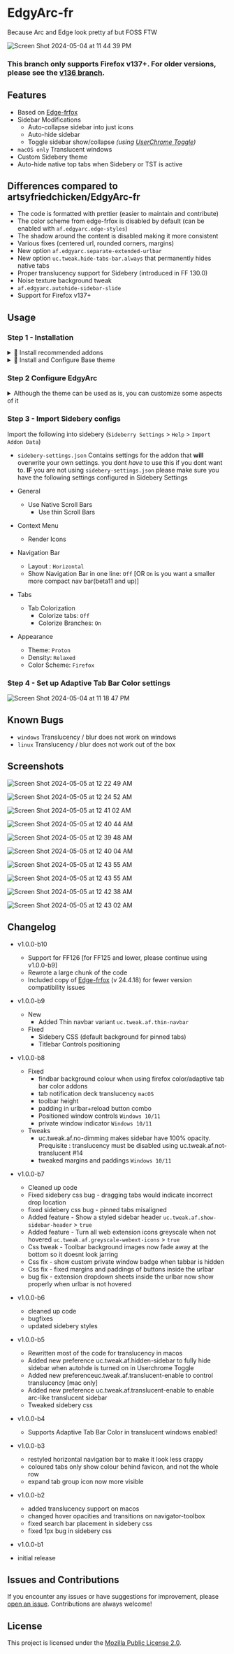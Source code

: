 # EdgyArc-fr

Because Arc and Edge look pretty af but FOSS FTW

![Screen Shot 2024-05-04 at 11 44 39 PM](https://github.com/artsyfriedchicken/EdgyArc-fr/assets/100123017/6f0879fa-f08b-4e36-91dd-29e321f81193)

### This branch only supports Firefox v137+. For older versions, please see the [v136 branch](https://github.com/Loskir/EdgyArc-fr/tree/v136).

## Features

- Based on [Edge-frfox](https://github.com/bmFtZQ/edge-frfox)
- Sidebar Modifications
  - Auto-collapse sidebar into just icons
  - Auto-hide sidebar
  - Toggle sidebar show/collapse _(using [UserChrome Toggle](https://addons.mozilla.org/firefox/addon/userchrome-toggle/))_
- `macOS only` Translucent windows
- Custom Sidebery theme
- Auto-hide native top tabs when Sidebery or TST is active

## Differences compared to artsyfriedchicken/EdgyArc-fr

- The code is formatted with prettier (easier to maintain and contribute)
- The color scheme from edge-frfox is disabled by default (can be enabled with `af.edgyarc.edge-styles`)
- The shadow around the content is disabled making it more consistent
- Various fixes (centered url, rounded corners, margins)
- New option `af.edgyarc.separate-extended-urlbar`
- New option `uc.tweak.hide-tabs-bar.always` that permanently hides native tabs
- Proper translucency support for Sidebery (introduced in FF 130.0)
- Noise texture background tweak
- `af.edgyarc.autohide-sidebar-slide`
- Support for Firefox v137+

## Usage

### Step 1 - Installation

<details>
  <summary> 🔵 Install recommended addons </summary>

- [Sidebery](https://addons.mozilla.org/firefox/addon/sidebery/)
- [UserChrome Toggle](https://addons.mozilla.org/firefox/addon/userchrome-toggle/) `Required for sidebar autohide`
- Optional Addons:
  - [Adaptive Tab Bar Color](https://addons.mozilla.org/en-GB/firefox/addon/adaptive-tab-bar-colour/)
    `[OR]`
  - [Firefox Color](https://addons.mozilla.org/en-US/firefox/addon/firefox-color/)

</details>

<details>
  <summary> 🔵 Install and Configure Base theme </summary>
  
  - Clone or download the repository to your local machine.
  - Copy the contents of the `chrome` folder into your Firefox profile's `chrome` folder.
  - Go to `about:config` and set these properties to `true`

    `toolkit.legacyUserProfileCustomizations.stylesheets`

    `svg.context-properties.content.enabled`

    `layout.css.color-mix.enabled`

    `layout.css.light-dark.enabled`

    `layout.css.has-selector.enabled`

    `widget.macos.titlebar-blend-mode.behind-window` [Required for translucency on macos]

    `browser.tabs.allow_transparent_browser` [Required for translucency on macos]

- Set these properties to `true` as well

  `uc.tweak.hide-tabs-bar`

  `uc.tweak.rounded-corners`

</details>

### Step 2 Configure EdgyArc

<details>
<summary>Although the theme can be used as is, you can customize some aspects of it</summary>

| Feature Description                                                                                                                                                                        | Screenshot                                                                                                                                      |
| ------------------------------------------------------------------------------------------------------------------------------------------------------------------------------------------ | ----------------------------------------------------------------------------------------------------------------------------------------------- |
| **Translucent Effects** `macos Only` <br> `af.edgyarc.macos-translucent`                                                                                                                   | <video src="https://github.com/artsyfriedchicken/EdgyArc-fr/assets/100123017/dd122094-0545-4145-9733-ef9776b40a6b">                             |
| **More Translucent** <br> `af.edgyarc.macos-more-translucent`                                                                                                                              |                                                                                                                                                 |
| **🔵 UI Tweaks**                                                                                                                                                                           |                                                                                                                                                 |
| **Always hide native tabs** <br> `uc.tweak.hide-tabs-bar.always` <br>                                                                                                                      | ![uc.tweak.hide-tabs-bar.always](https://github.com/user-attachments/assets/4b528bf3-b920-4bd2-8c35-3701210cae14)                               |
| **Separate extended URL bar** <br> `af.edgyarc.separate-extended-urlbar` <br> ❗ Does not work well with `af.edgyarc.thin-navbar`                                                          | ![af.edgyarc.separate-extended-urlbar](https://github.com/user-attachments/assets/6cc3cd72-2459-4a9c-95ef-93285c57b4fe)                         |
| **Noise texture background** <br> `af.edgyarc.noise-texture`                                                                                                                               | ![af.edgyarc.noise-texture](https://github.com/user-attachments/assets/1dc41944-4dcf-480a-9f12-f424169adf12)                                    |
| **Thin Navigation Bar** <br> `af.edgyarc.thin-navbar`                                                                                                                                      | ![Screen Shot 2024-05-04 at 11 52 25 PM](https://github.com/artsyfriedchicken/EdgyArc-fr/assets/100123017/0b030f04-c10d-48a2-8462-b61c52e4f8de) |
| **Minimal Navigation Bar**<br> `af.edgyarc.minimal-navbar`                                                                                                                                 | <video src="https://github.com/artsyfriedchicken/EdgyArc-fr/assets/100123017/1e56cc7c-1b54-4602-b825-b68000f6f92c">                             |
| **Greyscale webextensions icons** <br> `uc.tweak.af.greyscale-webext-icons`                                                                                                                | <video src="https://github.com/artsyfriedchicken/EdgyArc-fr/assets/100123017/7e3c4b3d-43ae-4a5e-bdbb-f067105ee346">                             |
| **Centered URL** <br>`af.edgyarc.centered-url`                                                                                                                                             | <video src="https://github.com/artsyfriedchicken/EdgyArc-fr/assets/100123017/aa9a89cb-320f-434c-b66d-8b474bfbdc0a">                             |
| **🔵 Sidebar Tweaks**<br> ⚠️ Note: Requires [UserChrome Toggle](https://addons.mozilla.org/firefox/addon/userchrome-toggle/) to <br>make use of auto-collapse/auto-hide                    |                                                                                                                                                 |
| **Enable Sidebery Theme** <br> `af.sidebery.edgyarc-theme`                                                                                                                                 | <video src="https://github.com/artsyfriedchicken/EdgyArc-fr/assets/100123017/504574e5-609b-4192-b061-fc29caea7c48">                             |
| **Sliding hidden sidebar**<br> `af.edgyarc.autohide-sidebar-slide`                                                                                                                         | <video src="https://github.com/user-attachments/assets/a68b3416-4708-44b6-a410-ae2db6c041ef">                                                   |
| **Minimal Sidebery when Collapsed**<br> `af.sidebery.minimal-collapsed`                                                                                                                    | <video src="https://github.com/artsyfriedchicken/EdgyArc-fr/assets/100123017/84ccb725-3ca9-4332-82a7-b9dc17909d5b">                             |
| **Edge-like Sidebar** <br> `af.edgyarc.edge-sidebar`                                                                                                                                       | <video src="https://github.com/artsyfriedchicken/EdgyArc-fr/assets/100123017/7216bcd1-ac58-4264-ba83-61db7f342db0">                             |
| **Show Sidebar Header** <br> `af.edgyarc.show-sidebar-header`                                                                                                                              | <video src="https://github.com/artsyfriedchicken/EdgyArc-fr/assets/100123017/e72e9f59-e49d-4f79-ad9b-fc12b3f56bcc">                             |
| **Auto-Hide Sidebar**<br> `af.edgyarc.autohide-sidebar`<br> **_Note: Requires [UserChrome Toggle](https://addons.mozilla.org/firefox/addon/userchrome-toggle/) to work_**                  | <video src="https://github.com/artsyfriedchicken/EdgyArc-fr/assets/100123017/cfa7a899-6bb1-4058-be12-9e95a10cd981">                             |
| **Sidebar Always Collapsed** <br> `af.edgyarc.sidebar-always-collapsed` <br> **_Note: Requires [UserChrome Toggle](https://addons.mozilla.org/firefox/addon/userchrome-toggle/) to work_** | <video src="https://github.com/artsyfriedchicken/EdgyArc-fr/assets/100123017/06c9c876-43d4-490f-a766-0d2b6f4de2f8">                             |
| **Wider Expanded Sidebar on Hover** <br> `uc.tweak.af.sidebar-width-350`                                                                                                                   |                                                                                                                                                 |
| **Sidebery Horizontal Navbar <br> on Top Tab List** <br> `af.sidebery.nav-on-top`                                                                                                          |                                                                                                                                                 |
| **Disable Dynamic Width Pinned Tabs**<br>`af.sidebery.static-pinned-tab-width`                                                                                                             |                                                                                                                                                 |

</details>

### Step 3 - Import Sidebery configs

Import the following into sidebery (`Sideberry Settings` > `Help` > `Import Addon Data`)

- `sidebery-settings.json` Contains settings for the addon that **will** overwrite your own settings. you dont _have_ to use this if you dont want to.
  **IF** you are not using `sidebery-settings.json` please make sure you have the following settings configured in Sidebery Settings

- General
  - Use Native Scroll Bars
    - Use thin Scroll Bars
- Context Menu
  - Render Icons
- Navigation Bar
  - Layout : `Horizontal`
  - Show Navigation Bar in one line: `Off` [OR `On` is you want a smaller more compact nav bar(beta11 and up)]
- Tabs
  - Tab Colorization
    - Colorize tabs: `Off`
    - Colorize Branches: `On`
- Appearance
  - Theme: `Proton`
  - Density: `Relaxed`
  - Color Scheme: `Firefox`

### Step 4 - Set up Adaptive Tab Bar Color settings

![Screen Shot 2024-05-04 at 11 18 47 PM](https://github.com/artsyfriedchicken/EdgyArc-fr/assets/100123017/2edfd163-5dc7-45fb-b8d4-53c83e278683)

## Known Bugs

- `windows` Translucency / blur does not work on windows
- `linux` Translucency / blur does not work out of the box

## Screenshots

![Screen Shot 2024-05-05 at 12 22 49 AM](https://github.com/artsyfriedchicken/EdgyArc-fr/assets/100123017/0f006a8a-a5d9-48a8-8a9e-7726a2fd0248)

![Screen Shot 2024-05-05 at 12 24 52 AM](https://github.com/artsyfriedchicken/EdgyArc-fr/assets/100123017/2597a88e-1d85-498c-9181-831296bdbf6d)

![Screen Shot 2024-05-05 at 12 41 02 AM](https://github.com/artsyfriedchicken/EdgyArc-fr/assets/100123017/d9f67cb2-8020-4a67-b7a6-c42157d28d28)

![Screen Shot 2024-05-05 at 12 40 44 AM](https://github.com/artsyfriedchicken/EdgyArc-fr/assets/100123017/df0b4223-6c5e-45ee-b193-b1e6979f0a68)

![Screen Shot 2024-05-05 at 12 39 48 AM](https://github.com/artsyfriedchicken/EdgyArc-fr/assets/100123017/f038c4a9-96cc-42b2-a583-91ab79c409f3)

![Screen Shot 2024-05-05 at 12 40 04 AM](https://github.com/artsyfriedchicken/EdgyArc-fr/assets/100123017/24fe7ec9-ed08-4c90-9271-44dfa3f3a53e)

![Screen Shot 2024-05-05 at 12 43 55 AM](https://github.com/artsyfriedchicken/EdgyArc-fr/assets/100123017/2c0b280b-3b17-4b16-839a-cb240eb63396)

![Screen Shot 2024-05-05 at 12 43 55 AM](https://github.com/artsyfriedchicken/EdgyArc-fr/assets/100123017/68f76e78-0af4-492d-8af1-a049e310eb25)

![Screen Shot 2024-05-05 at 12 42 38 AM](https://github.com/artsyfriedchicken/EdgyArc-fr/assets/100123017/6e487a81-7390-4fa7-b9f4-41ea5d36f0b5)

![Screen Shot 2024-05-05 at 12 43 02 AM](https://github.com/artsyfriedchicken/EdgyArc-fr/assets/100123017/8c37f4d8-5a2d-4b95-a847-5ac3810abaeb)

## Changelog

- v1.0.0-b10
  - Support for FF126 [for FF125 and lower, please continue using v1.0.0-b9]
  - Rewrote a large chunk of the code
  - Included copy of [Edge-frfox](https://github.com/bmFtZQ/edge-frfox) (v 24.4.18) for fewer version compatibility issues
- v1.0.0-b9
  - New
    - Added Thin navbar variant `uc.tweak.af.thin-navbar`
  - Fixed
    - Sidebery CSS (default background for pinned tabs)
    - Titlebar Controls positioning
- v1.0.0-b8

  - Fixed
    - findbar background colour when using firefox color/adaptive tab bar color addons
    - tab notification deck translucency `macOS`
    - toolbar height
    - padding in urlbar+reload button combo
    - Positioned window controls `Windows 10/11`
    - private window indicator `Windows 10/11`
  - Tweaks
    - uc.tweak.af.no-dimming makes sidebar have 100% opacity.
      Prequisite : translucency must be disabled using uc.tweak.af.not-translucent #14
    - tweaked margins and paddings `Windows 10/11`

- v1.0.0-b7
  - Cleaned up code
  - Fixed sidebery css bug - dragging tabs would indicate incorrect drop location
  - fixed sidebery css bug - pinned tabs misaligned
  - Added feature - Show a styled sidebar header
    `uc.tweak.af.show-sidebar-header` > `true`
  - Added feature - Turn all web extension icons greyscale when not hovered
    `uc.tweak.af.greyscale-webext-icons` > `true`
  - Css tweak - Toolbar background images now fade away at the bottom so it doesnt look jarring
  - Css fix - show custom private window badge when tabbar is hidden
  - Css fix - fixed margins and paddings of buttons inside the urlbar
  - bug fix - extension dropdown sheets inside the urlbar now show properly when urlbar is not hovered
- v1.0.0-b6
  - cleaned up code
  - bugfixes
  - updated sidebery styles
- v1.0.0-b5

  - Rewritten most of the code for translucency in macos
  - Added new preference uc.tweak.af.hidden-sidebar to fully hide sidebar when autohde is turned on in Userchrome Toggle
  - Added new preferenceuc.tweak.af.translucent-enable to control translucency [mac only]
  - Added new preference uc.tweak.af.translucent-enable to enable arc-like translucent sidebar
  - Tweaked sidebery css

- v1.0.0-b4
  - Supports Adaptive Tab Bar Color in translucent windows enabled!
- v1.0.0-b3
  - restyled horizontal navigation bar to make it look less crappy
  - coloured tabs only show colour behind favicon, and not the whole row
  - expand tab group icon now more visible
- v1.0.0-b2
  - added translucency support on macos
  - changed hover opacities and transitions on navigator-toolbox
  - fixed search bar placement in sidebery css
  - fixed 1px bug in sidebery css
- v1.0.0-b1
- initial release

## Issues and Contributions

If you encounter any issues or have suggestions for improvement, please [open an issue](https://github.com/Loskir/EdgyArc-fr/issues). Contributions are always welcome!

## License

This project is licensed under the [Mozilla Public License 2.0](https://opensource.org/licenses/MPL-2.0).
